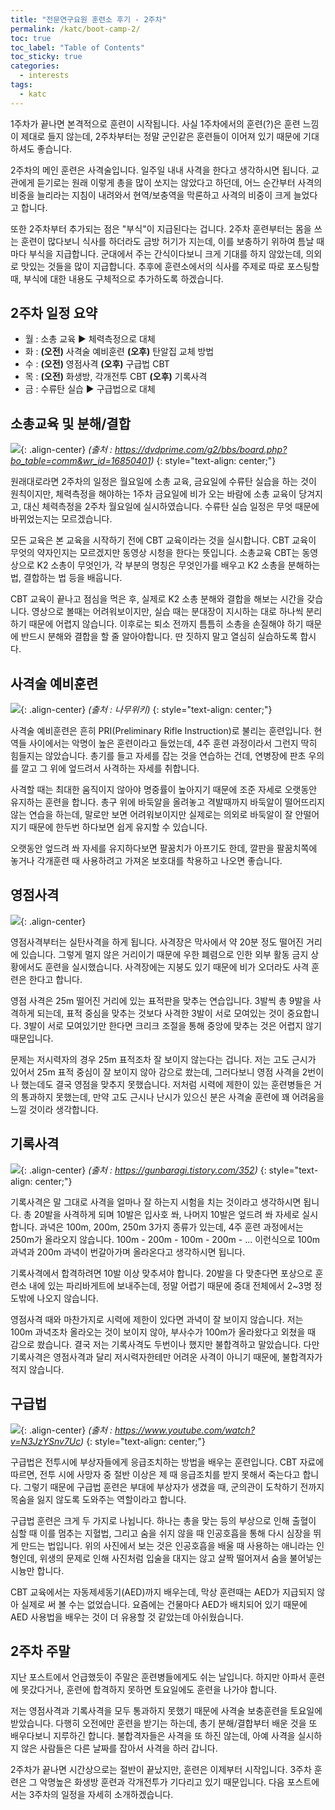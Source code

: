 ```yaml
---
title: "전문연구요원 훈련소 후기 - 2주차"
permalink: /katc/boot-camp-2/
toc: true
toc_label: "Table of Contents"
toc_sticky: true
categories:
  - interests
tags:
  - katc
---
```


1주차가 끝나면 본격적으로 훈련이 시작됩니다. 사실 1주차에서의 훈련(?)은 훈련 느낌이 제대로 들지 않는데, 2주차부터는 정말 군인같은 훈련들이 이어져 있기 때문에 기대하셔도 좋습니다.

2주차의 메인 훈련은 사격술입니다. 일주일 내내 사격을 한다고 생각하시면 됩니다. 교관에게 듣기로는 원래 이렇게 총을 많이 쏘지는 않았다고 하던데, 어느 순간부터 사격의 비중을 늘리라는 지침이 내려와서 현역/보충역을 막론하고 사격의 비중이 크게 늘었다고 합니다.

또한 2주차부터 추가되는 점은 "부식"이 지급된다는 겁니다. 2주차 훈련부터는 몸을 쓰는 훈련이 많다보니 식사를 하더라도 금방 허기가 지는데, 이를 보충하기 위하여 틈날 때마다 부식을 지급합니다. 군대에서 주는 간식이다보니 크게 기대를 하지 않았는데, 의외로 맛있는 것들을 많이 지급합니다. 추후에 훈련소에서의 식사를 주제로 따로 포스팅할 때, 부식에 대한 내용도 구체적으로 추가하도록 하겠습니다.

## 2주차 일정 요약

- 월 : 소총 교육 ▶ 체력측정으로 대체
- 화 : **(오전)** 사격술 예비훈련 **(오후)** 탄알집 교체 방법
- 수 : **(오전)** 영점사격 **(오후)** 구급법 CBT
- 목 : **(오전)** 화생방, 각개전투 CBT **(오후)** 기록사격
- 금 : 수류탄 실습 ▶ 구급법으로 대체

## 소총교육 및 분해/결합

![](https://github.com/JoonsuRyu/images/blob/master/KATC/002/01.png?raw=true){: .align-center}
*(출처 : https://dvdprime.com/g2/bbs/board.php?bo_table=comm&wr_id=16850401)*
{: style="text-align: center;"}

원래대로라면 2주차의 일정은 월요일에 소총 교육, 금요일에 수류탄 실습을 하는 것이 원칙이지만, 체력측정을 해야하는 1주차 금요일에 비가 오는 바람에 소총 교육이 당겨지고, 대신 체력측정을 2주차 월요일에 실시하였습니다. 수류탄 실습 일정은 무엇 때문에 바뀌었는지는 모르겠습니다.

모든 교육은 본 교육을 시작하기 전에 CBT 교육이라는 것을 실시합니다. CBT 교육이 무엇의 약자인지는 모르겠지만 동영상 시청을 한다는 뜻입니다. 소총교육 CBT는 동영상으로 K2 소총이 무엇인가, 각 부분의 명칭은 무엇인가를 배우고 K2 소총을 분해하는 법, 결합하는 법 등을 배웁니다.

CBT 교육이 끝나고 점심을 먹은 후, 실제로 K2 소총 분해와 결합을 해보는 시간을 갖습니다. 영상으로 볼때는 어려워보이지만, 실습 때는 분대장이 지시하는 대로 하나씩 분리하기 때문에 어렵지 않습니다. 이후로는 퇴소 전까지 틈틈히 소총을 손질해야 하기 때문에 반드시 분해와 결합을 할 줄 알아야합니다. 딴 짓하지 말고 열심히 실습하도록 합시다.

## 사격술 예비훈련

![](https://github.com/JoonsuRyu/images/blob/master/KATC/002/02.png?raw=true){: .align-center}
*(출처 : 나무위키)*
{: style="text-align: center;"}

사격술 예비훈련은 흔히 PRI(Preliminary Rifle Instruction)로 불리는 훈련입니다. 현역들 사이에서는 악명이 높은 훈련이라고 들었는데, 4주 훈련 과정이라서 그런지 딱히 힘들지는 않았습니다. 총기를 들고 자세를 잡는 것을 연습하는 건데, 연병장에 판초 우의를 깔고 그 위에 엎드려서 사격하는 자세를 취합니다.

사격할 때는 최대한 움직이지 않아야 명중률이 높아지기 때문에 조준 자세로 오랫동안 유지하는 훈련을 합니다. 총구 위에 바둑알을 올려놓고 격발때까지 바둑알이 떨어뜨리지 않는 연습을 하는데, 말로만 보면 어려워보이지만 실제로는 의외로 바둑알이 잘 안떨어지기 때문에 한두번 하다보면 쉽게 유지할 수 있습니다.

오랫동안 엎드려 쏴 자세를 유지하다보면 팔꿈치가 아프기도 한데, 깔판을 팔꿈치쪽에 놓거나 각개훈련 때 사용하려고 가져온 보호대를 착용하고 나오면 좋습니다.

## 영점사격

![](https://github.com/JoonsuRyu/images/blob/master/KATC/002/03.png?raw=true){: .align-center}

영점사격부터는 실탄사격을 하게 됩니다. 사격장은 막사에서 약 20분 정도 떨어진 거리에 있습니다. 그렇게 멀지 않은 거리이기 때문에 우한 폐렴으로 인한 외부 활동 금지 상황에서도 훈련을 실시했습니다. 사격장에는 지붕도 있기 때문에 비가 오더라도 사격 훈련은 한다고 합니다.

영점 사격은 25m 떨어진 거리에 있는 표적판을 맞추는 연습입니다. 3발씩 총 9발을 사격하게 되는데, 표적 중심을 맞추는 것보다 사격한 3발이 서로 모여있는 것이 중요합니다. 3발이 서로 모여있기만 한다면 크리크 조절을 통해 중앙에 맞추는 것은 어렵지 않기 때문입니다.

문제는 저시력자의 경우 25m 표적조차 잘 보이지 않는다는 겁니다. 저는 고도 근시가 있어서 25m 표적 중심이 잘 보이지 않아 감으로 쐈는데, 그러다보니 영점 사격을 2번이나 했는데도 결국 영점을 맞추지 못했습니다. 저처럼 시력에 제한이 있는 훈련병들은 거의 통과하지 못했는데, 만약 고도 근시나 난시가 있으신 분은 사격술 훈련에 꽤 어려움을 느낄 것이라 생각합니다.

## 기록사격

![](https://github.com/JoonsuRyu/images/blob/master/KATC/002/04.png?raw=true){: .align-center}
*(출처 : https://gunbaragi.tistory.com/352)*
{: style="text-align: center;"}

기록사격은 말 그대로 사격을 얼마나 잘 하는지 시험을 치는 것이라고 생각하시면 됩니다. 총 20발을 사격하게 되며 10발은 입사호 쏴, 나머지 10발은 엎드려 쏴 자세로 실시합니다. 과녁은 100m, 200m, 250m 3가지 종류가 있는데, 4주 훈련 과정에서는 250m가 올라오지 않습니다. 100m - 200m - 100m - 200m - ... 이런식으로 100m 과녁과 200m 과녁이 번갈아가며 올라온다고 생각하시면 됩니다.

기록사격에서 합격하려면 10발 이상 맞추셔야 합니다. 20발을 다 맞춘다면 포상으로 훈련소 내에 있는 파리바게트에 보내주는데, 정말 어렵기 때문에 중대 전체에서 2~3명 정도밖에 나오지 않습니다.

영점사격 때와 마찬가지로 시력에 제한이 있다면 과녁이 잘 보이지 않습니다. 저는 100m 과녁조차 올라오는 것이 보이지 않아, 부사수가 100m가 올라왔다고 외쳤을 때 감으로 쐈습니다. 결국 저는 기록사격도 두번이나 했지만 불합격하고 말았습니다. 다만 기록사격은 영점사격과 달리 저시력자한테만 어려운 사격이 아니기 때문에, 불합격자가 적지 않습니다.

## 구급법

![](https://github.com/JoonsuRyu/images/blob/master/KATC/002/05.png?raw=true){: .align-center}
*(출처 : https://www.youtube.com/watch?v=N3JzYSnv7Uc)*
{: style="text-align: center;"}

구급법은 전투시에 부상자들에게 응급조치하는 방법을 배우는 훈련입니다. CBT 자료에 따르면, 전투 시에 사망자 중 절반 이상은 제 때 응급조치를 받지 못해서 죽는다고 합니다. 그렇기 때문에 구급법 훈련은 부대에 부상자가 생겼을 때, 군의관이 도착하기 전까지 목숨을 잃지 않도록 도와주는 역할이라고 합니다.

구급법 훈련은 크게 두 가지로 나뉩니다. 하나는 총을 맞는 등의 부상으로 인해 출혈이 심할 때 이를 멈추는 지혈법, 그리고 숨을 쉬지 않을 때 인공호흡을 통해 다시 심장을 뛰게 만드는 법입니다. 위의 사진에서 보는 것은 인공호흡을 배울 때 사용하는 애니라는 인형인데, 위생의 문제로 인해 사진처럼 입술을 대지는 않고 살짝 떨어져서 숨을 불어넣는 시늉만 합니다.

CBT 교육에서는 자동제세동기(AED)까지 배우는데, 막상 훈련때는 AED가 지급되지 않아 실제로 써 볼 수는 없었습니다. 요즘에는 건물마다 AED가 배치되어 있기 때문에 AED 사용법을 배우는 것이 더 유용할 것 같았는데 아쉬웠습니다.

## 2주차 주말

지난 포스트에서 언급했듯이 주말은 훈련병들에게도 쉬는 날입니다. 하지만 아파서 훈련에 못갔다거나, 훈련에 합격하지 못하면 토요일에도 훈련을 나가야 합니다.

저는 영점사격과 기록사격을 모두 통과하지 못했기 때문에 사격술 보충훈련을 토요일에 받았습니다. 다행히 오전에만 훈련을 받기는 하는데, 총기 분해/결합부터 배운 것을 또 배우다보니 지루하긴 합니다. 불합격자들은 사격을 또 하진 않는데, 아예 사격을 실시하지 않은 사람들은 다른 날짜를 잡아서 사격을 하러 갑니다.

2주차가 끝나면 시간상으로는 절반이 끝났지만, 훈련은 이제부터 시작입니다. 3주차 훈련은 그 악명높은 화생방 훈련과 각개전투가 기다리고 있기 때문입니다. 다음 포스트에서는 3주차의 일정을 자세히 소개하겠습니다.